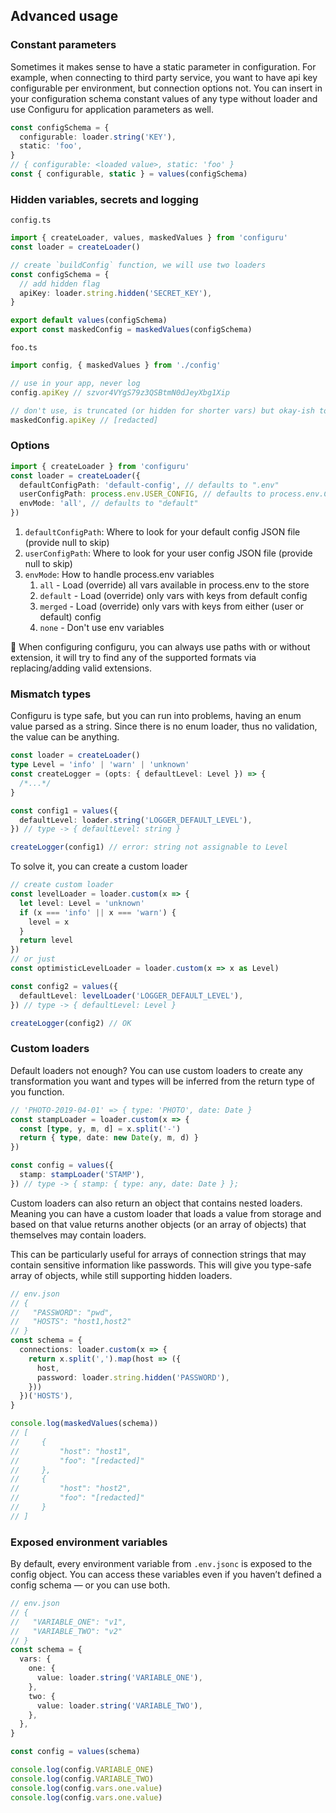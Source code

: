 ## Advanced usage

### Constant parameters

Sometimes it makes sense to have a static parameter in configuration. For example, when connecting to third party service, you want to have api key configurable per environment, but connection options not. You can insert in your configuration schema constant values of any type without loader and use Configuru for application parameters as well.

```typescript
const configSchema = {
  configurable: loader.string('KEY'),
  static: 'foo',
}
// { configurable: <loaded value>, static: 'foo' }
const { configurable, static } = values(configSchema)
```

### Hidden variables, secrets and logging

`config.ts`

```typescript
import { createLoader, values, maskedValues } from 'configuru'
const loader = createLoader()

// create `buildConfig` function, we will use two loaders
const configSchema = {
  // add hidden flag
  apiKey: loader.string.hidden('SECRET_KEY'),
}

export default values(configSchema)
export const maskedConfig = maskedValues(configSchema)
```

`foo.ts`

```typescript
import config, { maskedValues } from './config'

// use in your app, never log
config.apiKey // szvor4VYgS79z3QSBtmN0dJeyXbg1Xip

// don't use, is truncated (or hidden for shorter vars) but okay-ish to log
maskedConfig.apiKey // [redacted]
```

### Options

```typescript
import { createLoader } from 'configuru'
const loader = createLoader({
  defaultConfigPath: 'default-config', // defaults to ".env"
  userConfigPath: process.env.USER_CONFIG, // defaults to process.env.CFG_JSON_PATH
  envMode: 'all', // defaults to "default"
})
```

1. `defaultConfigPath`: Where to look for your default config JSON file (provide null to skip)
2. `userConfigPath`: Where to look for your user config JSON file (provide null to skip)
3. `envMode`: How to handle process.env variables
   1. `all` - Load (override) all vars available in process.env to the store
   2. `default` - Load (override) only vars with keys from default config
   3. `merged` - Load (override) only vars with keys from either (user or default) config
   4. `none` - Don't use env variables

🦉 When configuring configuru, you can always use paths with or without extension, it will try to find any of the supported formats via replacing/adding valid extensions.

### Mismatch types

Configuru is type safe, but you can run into problems, having an enum value parsed as a string.
Since there is no enum loader, thus no validation, the value can be anything.

```typescript
const loader = createLoader()
type Level = 'info' | 'warn' | 'unknown'
const createLogger = (opts: { defaultLevel: Level }) => {
  /*...*/
}

const config1 = values({
  defaultLevel: loader.string('LOGGER_DEFAULT_LEVEL'),
}) // type -> { defaultLevel: string }

createLogger(config1) // error: string not assignable to Level
```

To solve it, you can create a custom loader

```typescript
// create custom loader
const levelLoader = loader.custom(x => {
  let level: Level = 'unknown'
  if (x === 'info' || x === 'warn') {
    level = x
  }
  return level
})
// or just
const optimisticLevelLoader = loader.custom(x => x as Level)

const config2 = values({
  defaultLevel: levelLoader('LOGGER_DEFAULT_LEVEL'),
}) // type -> { defaultLevel: Level }

createLogger(config2) // OK
```

### Custom loaders

Default loaders not enough? You can use custom loaders to create any transformation you want and types will be inferred from the return type of you function.

```typescript
// 'PHOTO-2019-04-01' => { type: 'PHOTO', date: Date }
const stampLoader = loader.custom(x => {
  const [type, y, m, d] = x.split('-')
  return { type, date: new Date(y, m, d) }
})

const config = values({
  stamp: stampLoader('STAMP'),
}) // type -> { stamp: { type: any, date: Date } };
```

Custom loaders can also return an object that contains nested loaders. Meaning you can have a custom loader that
loads a value from storage and based on that value returns another objects (or an array of objects) that themselves may contain loaders.

This can be particularly useful for arrays of connection strings that may contain sensitive information like passwords. This will give you type-safe array of objects, while still supporting hidden loaders.

```typescript
// env.json
// {
//   "PASSWORD": "pwd",
//   "HOSTS": "host1,host2"
// }
const schema = {
  connections: loader.custom(x => {
    return x.split(',').map(host => ({
      host,
      password: loader.string.hidden('PASSWORD'),
    }))
  })('HOSTS'),
}

console.log(maskedValues(schema))
// [
//     {
//         "host": "host1",
//         "foo": "[redacted]"
//     },
//     {
//         "host": "host2",
//         "foo": "[redacted]"
//     }
// ]
```

### Exposed environment variables

By default, every environment variable from `.env.jsonc` is exposed to the config object. You can access these variables even if you haven’t defined a config schema — or you can use both.

```typescript
// env.json
// {
//   "VARIABLE_ONE": "v1",
//   "VARIABLE_TWO": "v2"
// }
const schema = {
  vars: {
    one: {
      value: loader.string('VARIABLE_ONE'),
    },
    two: {
      value: loader.string('VARIABLE_TWO'),
    },
  },
}

const config = values(schema)

console.log(config.VARIABLE_ONE)
console.log(config.VARIABLE_TWO)
console.log(config.vars.one.value)
console.log(config.vars.one.value)
```
